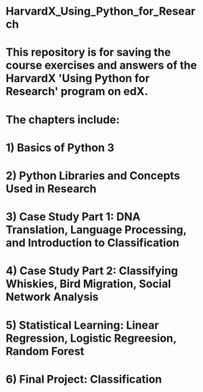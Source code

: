 # HarvardX_Using_Python_for_Research
# This repository is for saving the course exercises and answers of the HarvardX 'Using Python for Research' program on edX. 
# The chapters include: 
# 1) Basics of Python 3
# 2) Python Libraries and Concepts Used in Research
# 3) Case Study Part 1: DNA Translation, Language Processing, and Introduction to Classification
# 4) Case Study Part 2: Classifying Whiskies, Bird Migration, Social Network Analysis
# 5) Statistical Learning: Linear Regression, Logistic Regreesion, Random Forest
# 6) Final Project: Classification
